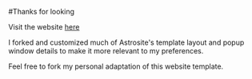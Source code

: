 #Thanks for looking

Visit the website <a href="alesiokanani.github.io/" target="_blank">here</a>

I forked and customized much of Astrosite's template layout and popup window details to make it more relevant to my preferences.

Feel free to fork my personal adaptation of this website template.

